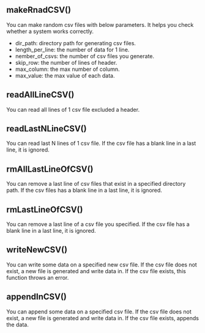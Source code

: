 ## makeRnadCSV()
You can make random csv files with below parameters.
It helps you check whether a system works correctly.

- dir_path: directory path for generating csv files.
- length_per_line: the number of data for 1 line.
- nember_of_csvs: the number of csv files you generate.
- skip_row: the number of lines of header.
- max_column: the max number of column.
- max_value: the max value of each data.


## readAllLineCSV()
You can read all lines of 1 csv file excluded a header.


## readLastNLineCSV()
You can read last N lines of 1 csv file.
If the csv file has a blank line in a last line, it is ignored.


## rmAllLastLineOfCSV()
You can remove a last line of csv files that exist in a specified directory path.
If the csv files has a blank line in a last line, it is ignored.
  

## rmLastLineOfCSV()
You can remove a last line of a csv file you specified.
If the csv file has a blank line in a last line, it is ignored.
  

## writeNewCSV()
You can write some data on a specified new csv file.
If the csv file does not exist, a new file is generated and write data in.
If the csv file exists, this function throws an error.
  

## appendInCSV()
You can append some data on a specified csv file.
If the csv file does not exist, a new file is generated and write data in.
If the csv file exists, appends the data.

